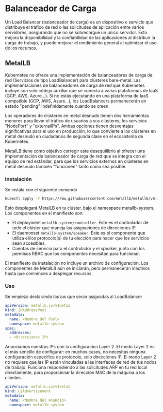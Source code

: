 # Balanceador de Carga

Un Load Balancer (balanceador de carga) es un dispositivo o servicio que distribuye el tráfico de red o las solicitudes de aplicación entre varios servidores, asegurando que no se sobrecargue un único servidor. Esto mejora la disponibilidad y la confiabilidad de las aplicaciones al distribuir la carga de trabajo, y puede mejorar el rendimiento general al optimizar el uso de los recursos.

## MetalLB

Kubernetes no ofrece una implementación de balanceadores de carga de red (Servicios de tipo LoadBalancer) para clústeres bare-metal. Las implementaciones de balanceadores de carga de red que Kubernetes incluye son solo código auxiliar que se conecta a varias plataformas de IaaS (GCP, AWS, Azure…). Si no estás ejecutando en una plataforma de IaaS compatible (GCP, AWS, Azure…), los LoadBalancers permanecerán en estado "pending" indefinidamente cuando se creen.

Los operadores de clústeres en metal desnudo tienen dos herramientas menores para llevar el tráfico de usuarios a sus clústeres, los servicios "NodePort" y "externalIPs". Ambas opciones tienen desventajas significativas para el uso en producción, lo que convierte a los clústeres en metal desnudo en ciudadanos de segunda clase en el ecosistema de Kubernetes.

MetalLB tiene como objetivo corregir este desequilibrio al ofrecer una implementación de balanceador de carga de red que se integra con el equipo de red estándar, para que los servicios externos en clústeres en metal desnudo también "funcionen" tanto como sea posible.

### Instalación

Se instala con el siguiente comando

```sh
kubectl apply -f https://raw.githubusercontent.com/metallb/metallb/v0.14.5/config/manifests/metallb-native.yaml
```

Esto desplegará MetalLB en tu clúster, bajo el namespace metallb-system. Los componentes en el manifiesto son:

- El deployment `metallb-system/controller`. Este es el controlador de todo el clúster que maneja las asignaciones de direcciones IP.
- El daemonset `metallb-system/speaker`. Este es el componente que utiliza el/los protocolo(s) de tu elección para hacer que los servicios sean accesibles.
- Cuentas de servicio para el controlador y el speaker, junto con los permisos RBAC que los componentes necesitan para funcionar.

El manifiesto de instalación no incluye un archivo de configuración. Los componentes de MetalLB aún se iniciarán, pero permanecerán inactivos hasta que comiences a desplegar recursos.

### Uso

Se empieza declarando las ips que seran asignadas al LoadBalancer

```yaml
apiVersion: metallb.io/v1beta1
kind: IPAddressPool
metadata:
  name: <Nombre del Pool>
  namespace: metallb-system
spec:
  addresses:
  - <Direcciones IP>
```

Anunciamos nuestras IPs con la configuracion Layer 2. El modo Layer 2 es el más sencillo de configurar: en muchos casos, no necesitas ninguna configuración específica de protocolo, solo direcciones IP. El modo Layer 2 no requiere que las IP estén vinculadas a las interfaces de red de tus nodos de trabajo. Funciona respondiendo a las solicitudes ARP en tu red local directamente, para proporcionar la dirección MAC de la máquina a los clientes.

```yaml
apiVersion: metallb.io/v1beta1
kind: L2Advertisement
metadata:
  name: <Nombre del Anuncio>
  namespace: metallb-system
```

